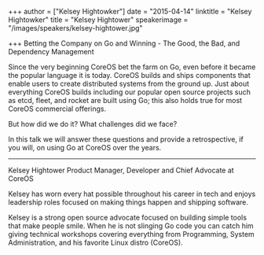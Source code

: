 +++
author = ["Kelsey Hightowker"]
date = "2015-04-14"
linktitle = "Kelsey Hightowker"
title = "Kelsey Hightower"
speakerimage = "/images/speakers/kelsey-hightower.jpg"

+++
Betting the Company on Go and Winning - The Good, the Bad, and Dependency Management

Since the very beginning CoreOS bet the farm on Go, even before it became the popular language it is today. CoreOS builds and ships components that enable users to create distributed systems from the ground up. Just about everything CoreOS builds including our popular open source projects such as etcd, fleet, and rocket are built using Go; this also holds true for most CoreOS commercial offerings.

But how did we do it? What challenges did we face?

In this talk we will answer these questions and provide a retrospective, if you will, on using Go at CoreOS over the years.

---

Kelsey Hightower
Product Manager, Developer and Chief Advocate at CoreOS

Kelsey has worn every hat possible throughout his career in tech and enjoys leadership roles focused on making things happen and shipping software.

Kelsey is a strong open source advocate focused on building simple tools that make people smile. When he is not slinging Go code you can catch him giving technical workshops covering everything from Programming, System Administration, and his favorite Linux distro (CoreOS).
